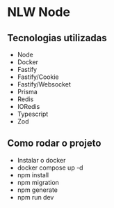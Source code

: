 # NLW Node

## Tecnologias utilizadas

- Node
- Docker
- Fastify
- Fastify/Cookie
- Fastify/Websocket
- Prisma
- Redis
- IORedis
- Typescript
- Zod

## Como rodar o projeto

- Instalar o docker
- docker compose up -d
- npm install
- npm migration
- npm generate
- npm run dev

